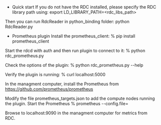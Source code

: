 * Quick start
If you do not have the RDC installed, please specify the RDC library path using:
export LD_LIBRARY_PATH=<rdc_libs_path>

Then you can run RdcReader in python_binding folder:
python RdcReader.py

* Prometheus plugin
Install the prometheus_client:
% pip install prometheus_client

Start the rdcd with auth and then run plugin to connect to it:
% python rdc_prometheus.py

Check the options of the plugin:
% python rdc_prometheus.py --help

Verify the plugin is running:
% curl localhost:5000

In the managment computer, install the Prometheus from
https://github.com/prometheus/prometheus

Modify the file prometheus_targets.json to add the compute nodes running the plugin.
Start the Prometheus
% prometheus --config.file=<full path of the rdc_prometheus_example.yml>

Browse to localhost:9090 in the managment computer for metrics from RDC.

